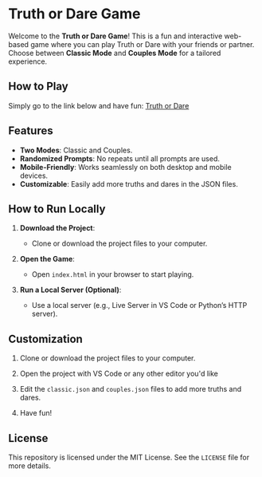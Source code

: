 # Truth or Dare Game

Welcome to the **Truth or Dare Game**! This is a fun and interactive web-based game where you can play Truth or Dare with your friends or partner. Choose between **Classic Mode** and **Couples Mode** for a tailored experience.

## How to Play

Simply go to the link below and have fun:
[Truth or Dare](https://gloomcaller.github.io/Truth-or-Dare-Game/)

## Features

- **Two Modes**: Classic and Couples.
- **Randomized Prompts**: No repeats until all prompts are used.
- **Mobile-Friendly**: Works seamlessly on both desktop and mobile devices.
- **Customizable**: Easily add more truths and dares in the JSON files.

## How to Run Locally

1. **Download the Project**:
   - Clone or download the project files to your computer.

2. **Open the Game**:
   - Open `index.html` in your browser to start playing.

3. **Run a Local Server (Optional)**:
   - Use a local server (e.g., Live Server in VS Code or Python’s HTTP server).

## Customization

1. Clone or download the project files to your computer.

2. Open the project with VS Code or any other editor you'd like

3. Edit the `classic.json` and `couples.json` files to add more truths and dares.

4. Have fun!

## License

This repository is licensed under the MIT License. See the `LICENSE` file for more details.
